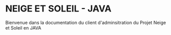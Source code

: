 # NEIGE ET SOLEIL - JAVA
Bienvenue dans la documentation du client d'adminsitration du Projet Neige et Soleil en JAVA